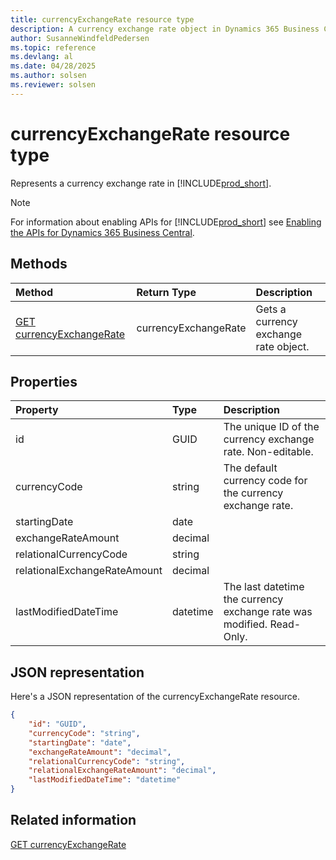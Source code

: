 ```yaml
---
title: currencyExchangeRate resource type
description: A currency exchange rate object in Dynamics 365 Business Central.
author: SusanneWindfeldPedersen
ms.topic: reference
ms.devlang: al
ms.date: 04/28/2025
ms.author: solsen
ms.reviewer: solsen
---
```


# currencyExchangeRate resource type

Represents a currency exchange rate in [!INCLUDE[prod_short](../../../includes/prod_short.md)].

> [!NOTE]
> For information about enabling APIs for [!INCLUDE[prod_short](../../../includes/prod_short.md)] see [Enabling the APIs for Dynamics 365 Business Central](../enabling-apis-for-dynamics-nav.md).

## Methods

| Method | Return Type|Description |
|:--------------------|:-----------|:-------------------------|
|[GET currencyExchangeRate](../api/dynamics_currencyexchangerate_get.md)|currencyExchangeRate|Gets a currency exchange rate object.|

## Properties

| Property           | Type   |Description     |
|:-------------------|:-------|:---------------|
|id|GUID|The unique ID of the currency exchange rate. Non-editable.|
|currencyCode|string|The default currency code for the currency exchange rate.|
|startingDate|date||
|exchangeRateAmount|decimal||
|relationalCurrencyCode|string||
|relationalExchangeRateAmount|decimal||
|lastModifiedDateTime|datetime|The last datetime the currency exchange rate was modified. Read-Only.|

## JSON representation

Here's a JSON representation of the currencyExchangeRate resource.

```json
{
    "id": "GUID",
    "currencyCode": "string",
    "startingDate": "date",
    "exchangeRateAmount": "decimal",
    "relationalCurrencyCode": "string",
    "relationalExchangeRateAmount": "decimal",
    "lastModifiedDateTime": "datetime"
}
```

## Related information

[GET currencyExchangeRate](../api/dynamics_currencyexchangerate_get.md)
